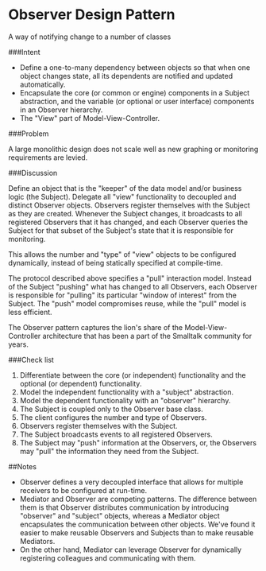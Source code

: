 # Observer Design Pattern

A way of notifying change to a number of classes

###Intent

- Define a one-to-many dependency between objects so that when one object changes state, all its dependents are notified and updated automatically.
- Encapsulate the core (or common or engine) components in a Subject abstraction, and the variable (or optional or user interface) components in an Observer hierarchy.
- The "View" part of Model-View-Controller.

###Problem

A large monolithic design does not scale well as new graphing or monitoring requirements are levied.

###Discussion

Define an object that is the "keeper" of the data model and/or business logic (the Subject). Delegate all "view" functionality to decoupled and distinct Observer objects. Observers register themselves with the Subject as they are created. Whenever the Subject changes, it broadcasts to all registered Observers that it has changed, and each Observer queries the Subject for that subset of the Subject's state that it is responsible for monitoring.

This allows the number and "type" of "view" objects to be configured dynamically, instead of being statically specified at compile-time.

The protocol described above specifies a "pull" interaction model. Instead of the Subject "pushing" what has changed to all Observers, each Observer is responsible for "pulling" its particular "window of interest" from the Subject. The "push" model compromises reuse, while the "pull" model is less efficient.

The Observer pattern captures the lion's share of the Model-View-Controller architecture that has been a part of the Smalltalk community for years.

###Check list

1. Differentiate between the core (or independent) functionality and the optional (or dependent) functionality.
2. Model the independent functionality with a "subject" abstraction.
3. Model the dependent functionality with an "observer" hierarchy.
4. The Subject is coupled only to the Observer base class.
5. The client configures the number and type of Observers.
6. Observers register themselves with the Subject.
7. The Subject broadcasts events to all registered Observers.
8. The Subject may "push" information at the Observers, or, the Observers may "pull" the information they need from the Subject.

##Notes

- Observer defines a very decoupled interface that allows for multiple receivers to be configured at run-time.
- Mediator and Observer are competing patterns. The difference between them is that Observer distributes communication by introducing "observer" and "subject" objects, whereas a Mediator object encapsulates the communication between other objects. We've found it easier to make reusable Observers and Subjects than to make reusable Mediators.
- On the other hand, Mediator can leverage Observer for dynamically registering colleagues and communicating with them.